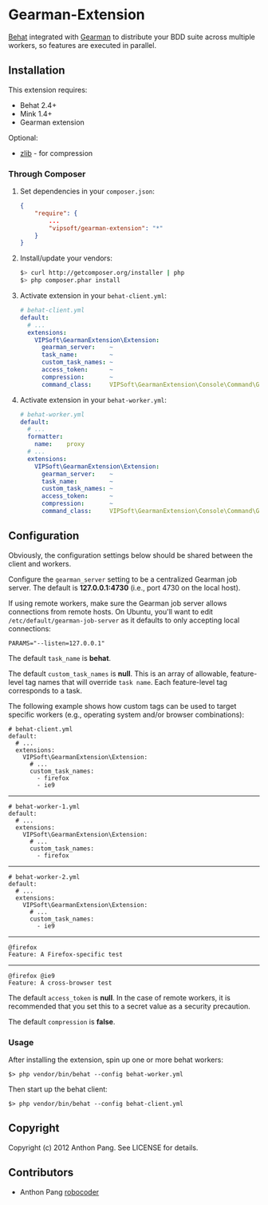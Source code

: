 # Gearman-Extension

[Behat](https://github.com/Behat/Behat) integrated with [Gearman](http://php.net/gearman) to
distribute your BDD suite across multiple workers, so features are executed in parallel.

## Installation

This extension requires:

* Behat 2.4+
* Mink 1.4+
* Gearman extension

Optional:

* [zlib](http://php.net/zlib) - for compression

### Through Composer

1. Set dependencies in your `composer.json`:

    ``` json
    {
        "require": {
            ...
            "vipsoft/gearman-extension": "*"
        }
    }
    ```

2. Install/update your vendors:

    ``` bash
    $> curl http://getcomposer.org/installer | php
    $> php composer.phar install
    ```

3. Activate extension in your `behat-client.yml`:

    ``` yaml
    # behat-client.yml
    default:
      # ...
      extensions:
        VIPSoft\GearmanExtension\Extension:
          gearman_server:    ~
          task_name:         ~
          custom_task_names: ~
          access_token:      ~
          compression:       ~
          command_class:     VIPSoft\GearmanExtension\Console\Command\GearmanClientCommand
    ```

4. Activate extension in your `behat-worker.yml`:

    ``` yaml
    # behat-worker.yml
    default:
      # ...
      formatter:
        name:    proxy
      # ...
      extensions:
        VIPSoft\GearmanExtension\Extension:
          gearman_server:    ~
          task_name:         ~
          custom_task_names: ~
          access_token:      ~
          compression:       ~
          command_class:     VIPSoft\GearmanExtension\Console\Command\GearmanWorkerCommand
    ```

## Configuration

Obviously, the configuration settings below should be shared between the client and workers.

Configure the `gearman_server` setting to be a centralized Gearman job server.  The default
is **127.0.0.1:4730** (i.e., port 4730 on the local host).

If using remote workers, make sure the Gearman job server allows connections from remote
hosts.  On Ubuntu, you'll want to edit `/etc/default/gearman-job-server` as it defaults
to only accepting local connections:

    PARAMS="--listen=127.0.0.1"

The default `task_name` is **behat**.

The default `custom_task_names` is **null**.  This is an array of allowable, feature-level tag
names that will override `task name`.  Each feature-level tag corresponds to a task.

The following example shows how custom tags can be used to target specific workers (e.g.,
operating system and/or browser combinations):


    # behat-client.yml
    default:
      # ...
      extensions:
        VIPSoft\GearmanExtension\Extension:
          # ...
          custom_task_names:
            - firefox
            - ie9
***

    # behat-worker-1.yml
    default:
      # ...
      extensions:
        VIPSoft\GearmanExtension\Extension:
          # ...
          custom_task_names:
            - firefox
***

    # behat-worker-2.yml
    default:
      # ...
      extensions:
        VIPSoft\GearmanExtension\Extension:
          # ...
          custom_task_names:
            - ie9
***

    @firefox
    Feature: A Firefox-specific test
***

    @firefox @ie9
    Feature: A cross-browser test


The default `access_token` is **null**.  In the case of remote workers, it is recommended that
you set this to a secret value as a security precaution.

The default `compression` is **false**.

### Usage

After installing the extension, spin up one or more behat workers:


    $> php vendor/bin/behat --config behat-worker.yml


Then start up the behat client:


    $> php vendor/bin/behat --config behat-client.yml


## Copyright

Copyright (c) 2012 Anthon Pang. See LICENSE for details.

## Contributors

* Anthon Pang [robocoder](http://github.com/robocoder)
